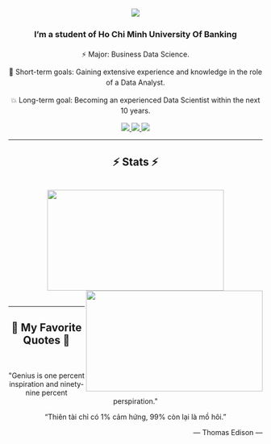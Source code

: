 <h1 align="center">
    <img src="https://readme-typing-svg.herokuapp.com/?font=Righteous&size=35&center=true&vCenter=true&width=500&height=70&duration=4000&lines=Hi+There!+👋;+I'm+Gia+Huy!;" />
</h1>
<div align="center" style="line-height: 1.5;">
    <h3>I’m a student of Ho Chi Minh University Of Banking</h3>
    <p>⚡ Major: Business Data Science.</p>
    <p>🌱 Short-term goals: Gaining extensive experience and knowledge in the role of a Data Analyst.</p>
    <p>💥 Long-term goal: Becoming an experienced Data Scientist within the next 10 years.</p>
</div>

<div align="center"> 
  <a href="mailto:nguyenngocgiahuy77@gmail.com">
    <img src="https://img.shields.io/badge/Gmail-333333?style=for-the-badge&logo=gmail&logoColor=red" />
  </a>
  <a href="https://www.linkedin.com/in/huy-nguyen-ngoc-gia-676798329/" target="_blank">
    <img src="https://img.shields.io/badge/LinkedIn-0077B5?style=for-the-badge&logo=linkedin&logoColor=white" target="_blank" />
  </a>
  <a href="https://salesp07.github.io" target="_blank">
     <img src="https://img.shields.io/badge/Portfolio-FF5722?style=for-the-badge&logo=todoist&logoColor=white" target="_blank" /> <!-- sqlite, safari, google-chrome are other good icon options -->
  </a>
</div>

<hr/>

<h2 align="center">⚡ Stats ⚡</h2>
<br>
<div align="center">
  <a href="#" title="NgNgGiaHuy">
    <img width="350" height="200" align="center" src="https://github-readme-stats.vercel.app/api/top-langs/?username=NgNgGiaHuy&hide=c%23,powershell,Mathematica,Ruby,Objective-C,Objective-C%2b%2b,Cuda&title_color=ff79c6&text_color=ffffff&icon_color=ff79c6&bg_color=282a36&langs_count=8&layout=compact&border_color=ff79c6&hide_border=true&custom_title=TSQL%20and%20Python%20Stats&theme=dracula&langs_color=bd93f9,ff79c6" />
  </a>
  <a href="#" title="NgNgGiaHuy">
    <img width="350" height="200" align="right" src="https://github-readme-stats.vercel.app/api?username=NgNgGiaHuy&show_icons=true&theme=dracula&border_color=ff79c6&hide_border=true&rank_icon=github&include_all_commits=true" />
  </a>
</div>


<br>
<hr/>

<h2 align="center">📑 My Favorite Quotes 📑</h2>
<br>

<p align="center"> "Genius is one percent inspiration and ninety-nine percent perspiration."</p>
<p align="center"> “Thiên tài chỉ có 1% cảm hứng, 99% còn lại là mồ hôi.”</p>

<p align="right">— Thomas Edison —</p>

